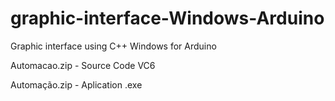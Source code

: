 # graphic-interface-Windows-Arduino
Graphic interface using C++ Windows for Arduino


Automacao.zip    -    Source Code VC6 

Automação.zip    -    Aplication .exe
